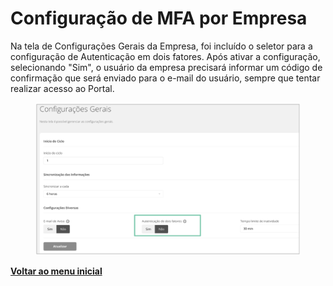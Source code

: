 # Configuração de MFA por Empresa

Na tela de Configurações Gerais da Empresa, foi incluído o seletor para a configuração de Autenticação em dois fatores.  Após ativar a configuração, selecionando "Sim", o usuário da empresa precisará informar um código de confirmação que será enviado para o e-mail do usuário, sempre que tentar realizar acesso ao Portal.&#x20;

<figure><img src="../../.gitbook/assets/image (3).png" alt=""><figcaption></figcaption></figure>

[**Voltar ao menu inicial** ](../release-notes-less-than-nomeproduto-greater-than-v-7.0.0.md)
